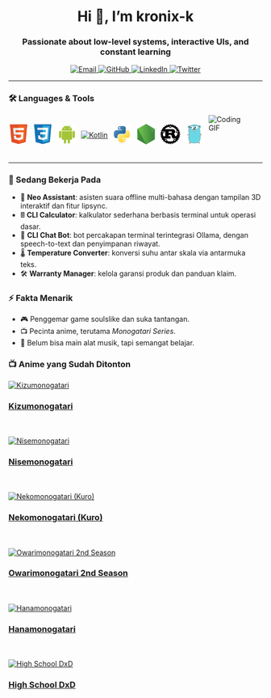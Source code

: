 <h1 align="center">Hi 👋, I’m <strong>kronix-k</strong></h1>
<h3 align="center">
  Passionate about low-level systems, interactive UIs, and constant learning
</h3>

<!-- Social links -->
<p align="center">
  <a href="mailto:your.email@example.com">
    <img src="https://img.shields.io/badge/Email-your.email@example.com-blue" alt="Email">
  </a>
  <a href="https://github.com/kronix-k" target="_blank" rel="noreferrer">
    <img src="https://img.shields.io/badge/GitHub-@kronix--k-black" alt="GitHub">
  </a>
  <a href="https://www.linkedin.com/in/kronix-k" target="_blank" rel="noreferrer">
    <img src="https://img.shields.io/badge/LinkedIn-kronix--k-0A66C2" alt="LinkedIn">
  </a>
  <a href="https://twitter.com/kronix_k" target="_blank" rel="noreferrer">
    <img src="https://img.shields.io/badge/Twitter-@kronix__k-1DA1F2" alt="Twitter">
  </a>
</p>

<hr/>

<h3 align="left">🛠 Languages & Tools</h3>
<p align="left" style="display: flex; flex-wrap: wrap; gap: 8px; align-items: center;">
  <!-- contoh beberapa icon; tambahkan sesuai kebutuhan -->
  <a href="https://www.w3.org/html/" target="_blank" rel="noreferrer">
    <img src="https://raw.githubusercontent.com/devicons/devicon/master/icons/html5/html5-original.svg"
         alt="HTML5" width="40" height="40"/>
  </a>
  <a href="https://www.w3schools.com/css/" target="_blank" rel="noreferrer">
    <img src="https://raw.githubusercontent.com/devicons/devicon/master/icons/css3/css3-original.svg"
         alt="CSS3" width="40" height="40"/>
  </a>
  <a href="https://developer.android.com" target="_blank" rel="noreferrer">
    <img src="https://raw.githubusercontent.com/devicons/devicon/master/icons/android/android-original.svg"
         alt="Android" width="40" height="40"/>
  </a>
  <a href="https://kotlinlang.org" target="_blank" rel="noreferrer">
    <img src="https://www.vectorlogo.zone/logos/kotlinlang/kotlinlang-icon.svg"
         alt="Kotlin" width="40" height="40"/>
  </a>
  <a href="https://www.python.org" target="_blank" rel="noreferrer">
    <img src="https://raw.githubusercontent.com/devicons/devicon/master/icons/python/python-original.svg"
         alt="Python" width="40" height="40"/>
  </a>
  <a href="https://nodejs.org" target="_blank" rel="noreferrer">
    <img src="https://raw.githubusercontent.com/devicons/devicon/master/icons/nodejs/nodejs-original.svg"
         alt="Node.js" width="40" height="40"/>
  </a>
  <a href="https://www.rust-lang.org" target="_blank" rel="noreferrer">
    <img src="https://raw.githubusercontent.com/devicons/devicon/master/icons/rust/rust-plain.svg"
         alt="Rust" width="40" height="40"/>
  </a>
  <a href="https://golang.org" target="_blank" rel="noreferrer">
    <img src="https://raw.githubusercontent.com/devicons/devicon/master/icons/go/go-original.svg"
         alt="Go" width="40" height="40"/>
  </a>
  <img src="https://media.giphy.com/media/3o7aD2saalBwwftBIY/giphy.gif"
       alt="Coding GIF" width="80" height="80"/>
</p>

<hr/>

<h3 align="left">🔭 Sedang Bekerja Pada</h3>
<ul>
  <li>🤖 <strong>Neo Assistant</strong>: asisten suara offline multi-bahasa dengan tampilan 3D interaktif dan fitur lipsync.</li>
  <li>🖩 <strong>CLI Calculator</strong>: kalkulator sederhana berbasis terminal untuk operasi dasar.</li>
  <li>📱 <strong>CLI Chat Bot</strong>: bot percakapan terminal terintegrasi Ollama, dengan speech-to-text dan penyimpanan riwayat.</li>
  <li>🌡️ <strong>Temperature Converter</strong>: konversi suhu antar skala via antarmuka teks.</li>
  <li>🛠️ <strong>Warranty Manager</strong>: kelola garansi produk dan panduan klaim.</li>
</ul>

<h3 align="left">⚡ Fakta Menarik</h3>
<ul>
  <li>🎮 Penggemar game soulslike dan suka tantangan.</li>
  <li>📺 Pecinta anime, terutama <em>Monogatari Series</em>.</li>
  <li>🎵 Belum bisa main alat musik, tapi semangat belajar.</li>
</ul>

<h3 align="left">📺 Anime yang Sudah Ditonton</h3>
<p align="left" style="display: flex; flex-wrap: wrap; gap: 12px;">
  <a href="https://myanimelist.net/anime/24255/Kizumonogatari">
    <img src="https://giffiles.alphacoders.com/495/49507.gif"
         alt="Kizumonogatari" width="225" height="331"/>
         <h3>Kizumonogatari</h3>
  </a>
   <br> <br> 
  <a href="https://myanimelist.net/anime/11313/Nisemonogatari">
    <img src="https://media1.tenor.com/m/0QCNcrgLi1sAAAAC/karen-araragi-monogatari.gif"
         alt="Nisemonogatari" width="225" height="331"/>
         <h3>Nisemonogatari</h3>
  </a>
   <br> <br>
  <a href="https://myanimelist.net/anime/20865/Nekomonogatari__Kuro">
    <img src="https://cdn.myanimelist.net/images/anime/1170/121597.jpg"
         alt="Nekomonogatari (Kuro)" width="225" height="331"/>
         <h3>Nekomonogatari (Kuro)</h3>
  </a>
   <br> <br> 
  <a href="https://myanimelist.net/anime/35247/Owarimonogatari_2nd_Season">
    <img src="https://cdn.myanimelist.net/images/anime/6/87322.jpg"
         alt="Owarimonogatari 2nd Season" width="225" height="331"/>
        <h3>Owarimonogatari 2nd Season</h3>
  </a>
    <br> <br> 
  <a href="https://myanimelist.net/anime/21855/Hanamonogatari">
    <img src="https://cdn.myanimelist.net/images/anime/13/65755.jpg"
         alt="Hanamonogatari" width="225" height="331"/>
          <h3>Hanamonogatari</h3>
  </a>
   <br> <br>
  <a href="https://myanimelist.net/anime/11617/High_School_DxD">
    <img src="https://cdn.myanimelist.net/images/anime/1467/95694.jpg"
         alt="High School DxD" width="225" height="331"/>
          <h3>High School DxD</h3>
  </a>
</p>
<br><br>
